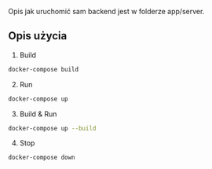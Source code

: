Opis jak uruchomić sam backend jest w folderze app/server.


## Opis użycia

1. Build
```bash
docker-compose build
```

2. Run
```bash
docker-compose up
```

3. Build & Run
```bash
docker-compose up --build
```

4. Stop
``` bash
docker-compose down
```
